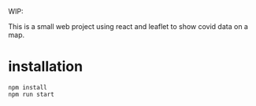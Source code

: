 WIP:

This is a small web project using react and leaflet to show covid data on a
 map.

# installation

```
npm install
npm run start
```
